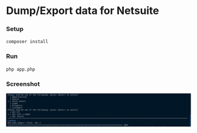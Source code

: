 # Dump/Export data for Netsuite

### Setup

```
composer install
```

### Run

```
php app.php
```

### Screenshot

![](screenshot.jpg)